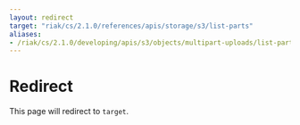 ```yaml
---
layout: redirect
target: "riak/cs/2.1.0/references/apis/storage/s3/list-parts"
aliases:
- /riak/cs/2.1.0/developing/apis/s3/objects/multipart-uploads/list-parts
---
```


# Redirect

This page will redirect to `target`.
